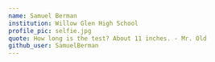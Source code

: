 ```yaml
---
name: Samuel Berman
institution: Willow Glen High School
profile_pic: selfie.jpg
quote: How long is the test? About 11 inches. - Mr. Old
github_user: SamuelBerman
---
```

